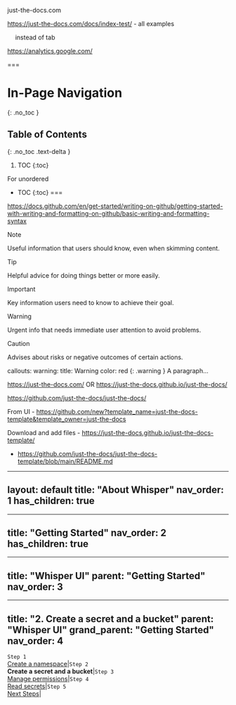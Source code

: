 just-the-docs.com

https://just-the-docs.com/docs/index-test/ - all examples

  instead of tab

https://analytics.google.com/

===
# In-Page Navigation
{: .no_toc }

## Table of Contents
{: .no_toc .text-delta }

1. TOC
{:toc}

For unordered
- TOC
{:toc}
===

https://docs.github.com/en/get-started/writing-on-github/getting-started-with-writing-and-formatting-on-github/basic-writing-and-formatting-syntax
> [!NOTE]
> Useful information that users should know, even when skimming content.

> [!TIP]
> Helpful advice for doing things better or more easily.

> [!IMPORTANT]
> Key information users need to know to achieve their goal.

> [!WARNING]
> Urgent info that needs immediate user attention to avoid problems.

> [!CAUTION]
> Advises about risks or negative outcomes of certain actions.


callouts:
  warning:
    title: Warning
    color: red
{: .warning }
A paragraph...

https://just-the-docs.com/
OR 
https://just-the-docs.github.io/just-the-docs/

https://github.com/just-the-docs/just-the-docs/

From UI - https://github.com/new?template_name=just-the-docs-template&template_owner=just-the-docs

Download and add files - https://just-the-docs.github.io/just-the-docs-template/
- https://github.com/just-the-docs/just-the-docs-template/blob/main/README.md

---
layout: default
title: "About Whisper"
nav_order: 1
has_children: true
---
---
title: "Getting Started"
nav_order: 2
has_children: true
---
---
title: "Whisper UI"
parent: "Getting Started"
nav_order: 3
---
---
title: "2. Create a secret and a bucket"
parent: "Whisper UI"
grand_parent: "Getting Started"
nav_order: 4
---

`Step 1`<br />[Create a namespace]({{site.baseurl}}/getting-started/whisper-ui/create-a-namespace)|`Step 2`<br />**Create a secret and a bucket**|`Step 3`<br />[Manage permissions]({{site.baseurl}}/getting-started/whisper-ui/manage-permissions)|`Step 4`<br />[Read secrets]({{site.baseurl}}/getting-started/whisper-ui/read-secrets)|`Step 5`<br />[Next Steps]({{site.baseurl}}/getting-started/whisper-ui/next-steps)|
